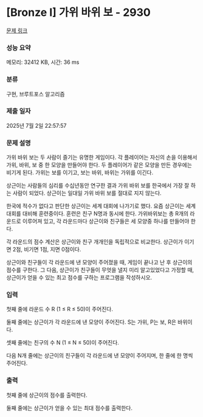 # [Bronze I] 가위 바위 보 - 2930 

[문제 링크](https://www.acmicpc.net/problem/2930) 

### 성능 요약

메모리: 32412 KB, 시간: 36 ms

### 분류

구현, 브루트포스 알고리즘

### 제출 일자

2025년 7월 2일 22:57:57

### 문제 설명

<p>가위 바위 보는 두 사람이 즐기는 유명한 게임이다. 각 플레이어는 자신의 손을 이용해서 가위, 바위, 보 중 한 모양을 만들어야 한다. 두 플레이어가 같은 모양을 만든 경우에는 비기게 된다. 가위는 보를 이기고, 보는 바위, 바위는 가위를 이긴다.</p>

<p>상근이는 사람들의 심리를 수십년동안 연구한 결과 가위 바위 보를 한국에서 가장 잘 하는 사람이 되었다. 상근이는 일대일 가위 바위 보를 절대로 지지 않는다.</p>

<p>한국에 적수가 없다고 판단한 상근이는 세계 대회에 나가기로 했다. 요즘 상근이는 세계 대회를 대비해 훈련중이다. 훈련은 친구 N명과 동시에 한다. 가위바위보는 총 R개의 라운드로 이루어져 있고, 각 라운드마다 상근이와 친구들은 세 모양중 하나를 만들어야 한다.</p>

<p>각 라운드의 점수 계산은 상근이와 친구 개개인을 독립적으로 비교한다. 상근이가 이기면 2점, 비기면 1점, 지면 0점이다. </p>

<p>상근이와 친구들이 각 라운드에 낸 모양이 주어졌을 때, 게임이 끝나고 난 후 상근이의 점수를 구한다. 그 다음, 상근이가 친구들이 무엇을 낼지 미리 알고있었다고 가정할 때, 상근이가 얻을 수 있는 최고 점수를 구하는 프로그램을 작성하시오.</p>

### 입력 

 <p>첫째 줄에 라운드 수 R (1 ≤ R ≤ 50)이 주어진다.</p>

<p>둘째 줄에는 상근이가 각 라운드에 낸 모양이 주어진다. S는 가위, P는 보, R은 바위이다.</p>

<p>셋째 줄에는 친구의 수 N (1 ≤ N ≤ 50)이 주어진다.</p>

<p>다음 N개 줄에는 상근이의 친구들이 각 라운드에 낸 모양이 주어지며, 한 줄에 한 명씩 주어진다.</p>

### 출력 

 <p>첫째 줄에 상근이의 점수를 출력한다.</p>

<p>둘째 줄에는 상근이가 얻을 수 있는 최대 점수를 출력한다.</p>

